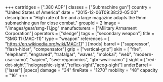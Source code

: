 +++
cartridges = [".380 ACP"]
classes = ["Submachine gun"]
country = "United States of America"
date = "2015-12-06T09:38:22-05:00"
description = "High rate of fire and a large magazine adapts the 9mm submachine gun for close combat."
groupId = 2
image = "/images/gear/smg-11.jpg"
manufacturers = ["Military Armament Corporation"]
operators = ["sledge"]
tags = ["secondary weapon"]
title = "SMG 11 (MAC-11)"
type = "weapon"
references = [
  "https://en.wikipedia.org/wiki/MAC-11"
]
[mods]
  barrel = ["suppressor", "flash-hider", "compensator"]
  grip = ["vertical-grip"]
  skin = [
    "fire",
    "elephant",
    "engraved",
    "trafalgar",
    "waves",
    "molokai",
    "web",
    "modern-usa-camo",
    "sapien",
    "swe-reganomics",
    "gbr-wwii-camo"
  ]
  sight = ["red-dot-sight","holographic-sight","reflex-sight","acog-sight"]
  underBarrel = ["laser"]
[specs]
  damage = "34"
  fireRate = "1270"
  mobility = "48"
  capacity = "16"
+++
